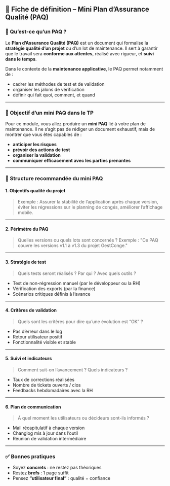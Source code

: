 ## 📄 Fiche de définition – Mini Plan d’Assurance Qualité (PAQ)

### 🧩 Qu’est-ce qu’un PAQ ?

Le **Plan d’Assurance Qualité (PAQ)** est un document qui formalise la **stratégie qualité d’un projet** ou d’un lot de maintenance. Il sert à garantir que le travail sera **conforme aux attentes**, réalisé avec rigueur, et **suivi dans le temps**.

Dans le contexte de la **maintenance applicative**, le PAQ permet notamment de :

- cadrer les méthodes de test et de validation
- organiser les jalons de vérification
- définir qui fait quoi, comment, et quand

---

### 🎯 Objectif d’un mini PAQ dans le TP

Pour ce module, vous allez produire un **mini PAQ** lié à votre plan de maintenance. Il ne s’agit pas de rédiger un document exhaustif, mais de montrer que vous êtes capables de :

- **anticiper les risques**
- **prévoir des actions de test**
- **organiser la validation**
- **communiquer efficacement avec les parties prenantes**

---

### 🧱 Structure recommandée du mini PAQ

#### 1. **Objectifs qualité du projet**

> Exemple : Assurer la stabilité de l’application après chaque version, éviter les régressions sur le planning de congés, améliorer l’affichage mobile.

---

#### 2. **Périmètre du PAQ**

> Quelles versions ou quels lots sont concernés ?
> Exemple : "Ce PAQ couvre les versions v1.1 à v1.3 du projet GestConge."

---

#### 3. **Stratégie de test**

> Quels tests seront réalisés ? Par qui ? Avec quels outils ?

- Test de non-régression manuel (par le développeur ou la RH)
- Vérification des exports (par la finance)
- Scénarios critiques définis à l’avance

---

#### 4. **Critères de validation**

> Quels sont les critères pour dire qu’une évolution est “OK” ?

- Pas d’erreur dans le log
- Retour utilisateur positif
- Fonctionnalité visible et stable

---

#### 5. **Suivi et indicateurs**

> Comment suit-on l’avancement ? Quels indicateurs ?

- Taux de corrections réalisées
- Nombre de tickets ouverts / clos
- Feedbacks hebdomadaires avec la RH

---

#### 6. **Plan de communication**

> À quel moment les utilisateurs ou décideurs sont-ils informés ?

- Mail récapitulatif à chaque version
- Changlog mis à jour dans l’outil
- Réunion de validation intermédiaire

---

### ✅ Bonnes pratiques

- Soyez **concrets** : ne restez pas théoriques
- Restez **brefs** : 1 page suffit
- Pensez **“utilisateur final”** : qualité = confiance
